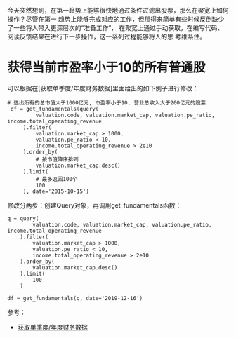 今天突然想到，在第一趋势上能够很快地通过条件过滤出股票，那么在聚宽上如何操作？尽管在第一
趋势上能够完成对应的工作，但那得来简单有些时候反倒缺少了一些将人带入更深层次的“准备工作”，
在聚宽上通过手动获取，在编写代码、阅读反馈结果在进行下一步操作，这一系列过程能够将人的思
考维系住。

# 获得当前市盈率小于10的所有普通股

可以根据在[获取单季度/年度财务数据]里面给出的如下例子进行修改：

```
# 选出所有的总市值大于1000亿元, 市盈率小于10, 营业总收入大于200亿元的股票
 df = get_fundamentals(query(
         valuation.code, valuation.market_cap, valuation.pe_ratio, income.total_operating_revenue
     ).filter(
         valuation.market_cap > 1000,
         valuation.pe_ratio < 10,
         income.total_operating_revenue > 2e10
     ).order_by(
         # 按市值降序排列
         valuation.market_cap.desc()
     ).limit(
         # 最多返回100个
         100
     ), date='2015-10-15')
```

修改分两步：创建Query对象，再调用get_fundamentals函数：

```
q = query(
        valuation.code, valuation.market_cap, valuation.pe_ratio, income.total_operating_revenue
    ).filter(
        valuation.market_cap > 1000,
        valuation.pe_ratio < 10,
        income.total_operating_revenue > 2e10
    ).order_by(        
        valuation.market_cap.desc()
    ).limit(        
        100
    )

df = get_fundamentals(q, date='2019-12-16')
```


参考：

- [获取单季度/年度财务数据](https://www.joinquant.com/help/api/help?name=Stock#%E8%8E%B7%E5%8F%96%E5%8D%95%E5%AD%A3%E5%BA%A6%E5%B9%B4%E5%BA%A6%E8%B4%A2%E5%8A%A1%E6%95%B0%E6%8D%AE)
